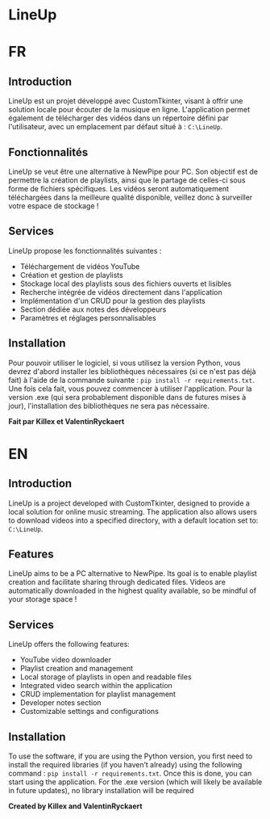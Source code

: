 # LineUp

# FR
## Introduction
LineUp est un projet développé avec CustomTkinter, visant à offrir une solution locale pour écouter de la musique en ligne. L'application permet également de télécharger des vidéos dans un répertoire défini par l'utilisateur, avec un emplacement par défaut situé à : `C:\LineUp`.

## Fonctionnalités
LineUp se veut être une alternative à NewPipe pour PC. Son objectif est de permettre la création de playlists, ainsi que le partage de celles-ci sous forme de fichiers spécifiques. Les vidéos seront automatiquement téléchargées dans la meilleure qualité disponible, veillez donc à surveiller votre espace de stockage !

## Services
LineUp propose les fonctionnalités suivantes :

- Téléchargement de vidéos YouTube
- Création et gestion de playlists
- Stockage local des playlists sous des fichiers ouverts et lisibles
- Recherche intégrée de vidéos directement dans l'application
- Implémentation d'un CRUD pour la gestion des playlists
- Section dédiée aux notes des développeurs
- Paramètres et réglages personnalisables

## Installation
Pour pouvoir utiliser le logiciel, si vous utilisez la version Python, vous devrez d'abord installer les bibliothèques nécessaires (si ce n'est pas déjà fait) à l'aide de la commande suivante :  `pip install -r requirements.txt`. Une fois cela fait, vous pouvez commencer à utiliser l'application. Pour la version .exe (qui sera probablement disponible dans de futures mises à jour), l'installation des bibliothèques ne sera pas nécessaire.

**Fait par Killex et ValentinRyckaert**


# EN
## Introduction
LineUp is a project developed with CustomTkinter, designed to provide a local solution for online music streaming. The application also allows users to download videos into a specified directory, with a default location set to: `C:\LineUp`.

## Features
LineUp aims to be a PC alternative to NewPipe. Its goal is to enable playlist creation and facilitate sharing through dedicated files. Videos are automatically downloaded in the highest quality available, so be mindful of your storage space !

## Services
LineUp offers the following features:

- YouTube video downloader
- Playlist creation and management
- Local storage of playlists in open and readable files
- Integrated video search within the application
- CRUD implementation for playlist management
- Developer notes section
- Customizable settings and configurations

## Installation
To use the software, if you are using the Python version, you first need to install the required libraries (if you haven’t already) using the following command : `pip install -r requirements.txt`. Once this is done, you can start using the application. For the .exe version (which will likely be available in future updates), no library installation will be required

**Created by Killex and ValentinRyckaert**
